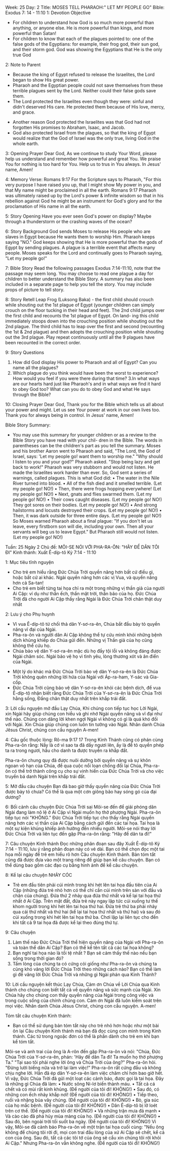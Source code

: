 Week: 25
Day: 2
Title: MOSES TELL PHARAOH:" LET MY PEOPLE GO"
Bible: Exodus 7: 14 - 11:10
1: Devotion Objective
- For children to understand how God is so much more powerful than anything, or anyone else. He is more powerful than kings, and more powerful than Satan!
- For children to know that each of the plagues pointed to: one of the false gods of the Egyptians: for example, their frog god, their sun god, and their storm god. God was showing the Egyptians that He is the only true God

2: Note to Parent
* Because the king of Egypt refused to release the Israelites, the Lord began to show His great power.
* Pharaoh and the Egyptian people could not save themselves from these terrible plagues sent by the Lord. Neither could their false gods save them.
* The Lord protected the Israelites even though they were: sinful and didn't deserved His care. He protected them because of His love, mercy, and grace.
- Another reason God protected the Israelites was that God had not forgotten His promises to Abraham, Isaac, and Jacob.
- God also protected Israel from the plagues, so that the king of Egypt would realize that the God of Israel was the only true, living God in the whole earth.

3: Opening Prayer
Dear God, As we continue to study Your Word, please help us understand and remember how powerful and great You. We praise You for nothing is too hard for You. Help us to trus in You always. In Jesus' name, Amen!

4: Memory Verse:
Romans 9:17 For the Scripture says to Pharaoh, "For this very purpose I have raised you up, that I might show My power in you, and that My name might be proclaimed in all the earth. Romans 9:17
Pharaoh was ultimately raised up by the Lord's power & infinite wisdom so that in his rebellion against God he might be an instrument for God's glory and for the proclamation of His name in all the earth.

5: Story Opening
Have you ever seen God's power on display? Maybe through a thunderstorm or the crashing waves of the ocean?

6: Story Background
God sends Moses to release His people who are slaves in Egypt because He wants them to worship Him. Pharaoh keeps saying "NO." God keeps showing that He is more powerful than the gods of Egypt by sending plagues. A plague is a terrible event that affects many people. Moses speaks for the Lord and continually goes to Pharaoh saying, "Let my people go!"


7: Bible Story
Read the following passages Exodus 7:14-11:10, note that the passage may seem long. You may choose to read one plague a day for children to better understand the Bible Story. A summary has also been included in a separate page to help you tell the story. You may include props of picture to tell story.

8: Story Retell
Leap Frog (Luksong Baka) - the first child should crouch while shouting out the 1st plague of Egypt (younger children can simply crouch on the floor tucking in their head and feet). The 2nd child jumps over the first child and recounts the 1st plague of Egypt. On land- ing this child immediately stoops down into the crouching position while shouting out the 2nd plague. The third child has to leap over the first and second (recounting the 1st & 2nd plague) and then adopts the crouching position while shouting out the 3rd plague. Play repeat continuously until all the 9 plagues have been recounted in the correct order.

9: Story Questions
1. How did God display His power to Pharaoh and all of Egypt? Can you name all the plagues?
2. Which plague do you think would have been the worst to experience? How would you feel if you were there during that time?
3.In what ways are our hearts hard just like Pharaoh's and in what ways we find it hard to obey God too? What can you do to obey God and what He says through the Bible?

10: Closing Prayer
Dear God, Thank you for the Bible which tells us all about your power and might. Let us see Your power at work in our own lives too. Thank you for always being in control. In Jesus' name, Amen!

Bible Story Summary:
- You may use this summary for younger children or as a review to the Bible Story you have read with your chil- dren in the Bible. The words in parentheses can be the children's part as you tell the summary. Moses and his brother Aaron went to Pharaoh and said, "The Lord, the God of Israel, says: 'Let my people go! want them to worship me."
"Why should I listen to you and your god?" Pharaoh asked. "Stop being lazy and get back to work!" Pharaoh was very stubborn and would not listen. He made the Israelites work harder than ever. So, God sent a series of warnings, called plagues. This is what God did:
• The water in the Nile River turned into blood.
• All of the fish died and it smelled terrible. (Let my people go! NO!)
• Then, there were frogs hopping everywhere! (Let my people go! NO!)
• Next, gnats and flies swarmed them. (Let my people go! NO!)
• Their cows caught diseases. (Let my people go! NO!) They got sores on their bodies. (Let my people go! NO!)
• And strong hailstorms and locusts destroyed their crops. (Let my people go! NO!)
• Then, it was dark outside for three entire days. (Let my people go! NO!)
So Moses warned Pharaoh about a final plague: "If you don't let us leave, every firstborn son will die, including your own. Then all your servants will beg us to leave Egypt." But Pharaoh still would not listen. (Let my people go! NO!)

Tuần: 25
Ngày 2
Chủ đề: MÔI-SE NÓI VỚI PHA-RA-ÔN: "HÃY ĐỂ DÂN TÔI ĐI"
Kinh thánh: Xuất Ê-díp-tô Ký 7:14 - 11:10

1: Mục tiêu tĩnh nguyện
- Cho trẻ em hiểu rằng Đức Chúa Trời quyền năng hơn bất cứ điều gì, hoặc bất cứ ai khác. Ngài quyền năng hơn các vị Vua, và quyền năng hơn cả Sa-tan!
- Cho trẻ em biết từng tai họa chỉ ra một trong những vị thần giả của người Ai Cập: ví dụ như thần ếch, thần mặt trời, thần bão của họ. Đức Chúa Trời đã cho người Ai Cập thấy rằng Ngài là Đức Chúa Trời chân thật duy nhất

2: Lưu ý cho Phụ huynh
* Vì vua Ê-díp-tô từ chối thả dân Y-sơ-ra-ên, Chúa bắt đầu bày tỏ quyền năng vĩ đại của Ngài.
* Pha-ra-ôn và người dân Ai Cập không thể tự cứu mình khỏi những bệnh dịch khủng khiếp do Chúa gửi đến. Những vị Thần giả của họ cũng không thể cứu họ.
* Chúa bảo vệ dân Y-sơ-ra-ên mặc dù họ đầy tội lỗi và không đáng được Ngài chăm sóc. Ngài bảo vệ họ vì tình yêu, lòng thương xót và ân điển của Ngài.
- Một lý do khác mà Đức Chúa Trời bảo vệ dân Y-sơ-ra-ên là Đức Chúa Trời không quên những lời hứa của Ngài với Áp-ra-ham, Y-sác và Gia-cốp.
- Đức Chúa Trời cũng bảo vệ dân Y-sơ-ra-ên khỏi các bệnh dịch, để vua Ê-díp-tô nhận biết rằng Đức Chúa Trời của Y-sơ-ra-ên là Đức Chúa Trời hằng sống, Đấng chân thật duy nhất trên khắp trái đất.

3: Lời cầu nguyện mở đầu
Lạy Chúa, Khi chúng con tiếp tục học Lời Ngài, xin Ngài hãy giúp chúng con hiểu và ghi nhớ Ngài quyền năng và vĩ đại như thế nào. Chúng con dâng lời khen ngợi Ngài vì không có gì là quá khó đối với Ngài. Xin Chúa giúp chúng con luôn tin tưởng vào Ngài. Nhân danh Chúa Jêsus Christ, chúng con cầu nguyện A-men!

4: Câu gốc thuộc lòng:
Rô-ma 9:17
17 Trong Kinh Thánh cũng có phán cùng Pha-ra-ôn rằng: Nầy là cớ vì sao ta đã dấy ngươi lên, ấy là để tỏ quyền phép ta ra trong ngươi, hầu cho danh ta được truyền ra khắp đất.

Pha-ra-ôn chung quy đã được nuôi dưỡng bởi quyền năng và sự khôn ngoan vô hạn của Chúa, để qua cuộc nổi loạn chống đối lại Chúa, Pha-ra-ôn có thể trở thành công cụ cho sự vinh hiển của Đức Chúa Trời và cho việc truyền bá danh Ngài trên khắp trái đất.


5: Mở đầu câu chuyện
Bạn đã bao giờ thấy quyền năng của Đức Chúa Trời được bày tỏ chưa?
Có thể là qua một cơn giông bão hay sóng gó của đại dương?

6: Bối cảnh câu chuyện
Đức Chúa Trời sai Môi-se đến để giải phóng dân Ngài đang làm nô lệ ở Ai Cập vì Ngài muốn họ thờ phượng Ngài. Pha-ra-ôn tiếp tục nói "KHÔNG." Đức Chúa Trời tiếp tục cho thấy rằng Ngài quyền năng hơn các vị thần của Ai Cập bằng cách gửi đến các tai họa. Tai họa là một sự kiện khủng khiếp ảnh hưởng đến nhiều người. Môi-se nói thay lời Đức Chúa Trời và liên tục đến gặp Pha-ra-ôn rằng: "Hãy để dân ta đi!"


7: Câu chuyện Kinh thánh
Đọc những phân đoạn sau đây Xuất Ê-díp-tô Ký 7:14 - 11:10, lưu ý rằng phân đoạn này có vẻ dài. Bạn có thể chọn đọc một tai họa mỗi ngày để trẻ em hiểu rõ hơn Câu chuyện Kinh thánh. Bản tóm tắt cũng đã được đưa vào một trang riêng để giúp bạn kể câu chuyện. Bạn có thể dùng bao gồm các đạo cụ bằng hình ảnh để kể câu chuyện.

8: Kể lại câu chuyện
NHẢY CÓC
- Trẻ em đầu tiên phải cúi mình trong khi hét lên tai họa đầu tiên của Ai Cập (những đứa trẻ nhỏ hơn có thể chỉ cần cúi mình trên sàn với đầu và chân của chúng). Đứa thứ 2 nhảy qua đứa thứ nhất và kể lại tai họa thứ nhất ở Ai Cập. Trên mặt đất, đứa trẻ này ngay lập tức cúi xuống tư thế khom người trong khi hét lên tai họa thứ hai. Đứa trẻ thứ ba phải nhảy qua cái thứ nhất và thứ hai (kể lại tai họa thứ nhất và thứ hai) và sau đó cúi xuống trong khi hét lên tai họa thứ ba. Chơi lặp lại liên tục cho đến khi tất cả 9 tai họa đã được kể lại theo đúng thứ tự.

9: Câu chuyện
1. Làm thế nào Đức Chúa Trời thể hiện quyền năng của Ngài với Pha-ra-ôn và toàn thể dân Ai Cập? Bạn có thể kể tên tất cả các tai họa không?
2. Bạn nghĩ tai họa nào là tồi tệ nhất ? Bạn sẽ cảm thấy thế nào nếu bạn sống trong thời gian đó?
3. Tấm lòng của chúng ta có cứng cỏi giống như Pha-ra-ôn và chúng ta cũng khó vâng lời Đức Chúa Trời theo những cách nào? Bạn có thể làm gì để vâng lời Đức Chúa Trời và những gì Ngài phán qua Kinh Thánh?

10: Lời cầu nguyện kết thúc
Lạy Chúa, Cảm ơn Chúa về Lời Chúa qua Kinh thánh cho chúng con biết tất cả về quyền năng và sức mạnh của Ngài. Xin Chúa hãy cho chúng con thấy quyền năng của Ngài trong công việc và trong cuộc sống của chính chúng con. Cảm ơn Ngài đã luôn kiểm soát trên mọi việc. Nhân danh Chúa Jêsus Christ, chúng con cầu nguyện. A-men!

Tóm tắt câu chuyện Kinh thánh:
- Bạn có thể sử dụng bản tóm tắt này cho trẻ nhỏ hơn hoặc như một bài ôn lại Câu chuyện Kinh thánh mà bạn đã đọc cùng con mình trong Kinh thánh. Các từ trong ngoặc đơn có thể là phần dành cho trẻ em khi bạn kể tóm tắt.

Môi-se và anh trai của ông là A-rôn đến gặp Pha-ra-ôn và nói: "Chúa, Đức Chúa Trời của Y-sơ-ra-ên, phán: 'Hãy để dân Ta đi! Ta muốn họ thờ phượng Ta."
"Tại sao tôi phải nghe lời ông và Chúa Trời của ông?" Pha-ra-ôn hỏi. "Đừng lười biếng nữa và trở lại làm việc!" Pha-ra-ôn rất cứng đầu và không chịu nghe lời. Hắn đã ép dân Y-sơ-ra-ên làm việc chăm chỉ hơn bao giờ hết. Vì vậy, Đức Chúa Trời đã gửi một loạt các cảnh báo, được gọi là tai họa. Đây là những gì Chúa đã làm:
• Nước sông Ni-lơ biến thành máu.
• Tất cả cá chết và có mùi rất kinh khủng.
(Để người của tôi đi! KHÔNG!)
• Sau đó, có những con ếch nhảy khắp nơi!
(Để người của tôi đi! KHÔNG!)
• Tiếp theo, ruồi và nhặng bủa vây chúng.
(Để người của tôi đi! KHÔNG!)
• Bò, gia súc của họ mắc bệnh.
(Để người của tôi đi! KHÔNG!)
• Dân Ê-díp-tô bị lở loét trên cơ thể.
(Để người của tôi đi! KHÔNG!)
• Và những trận mưa đá mạnh
• Và cào cào đã phá hủy mùa màng của họ.
(Để người của tôi đi! KHÔNG!)
• Sau đó, bên ngoài trời tối suốt ba ngày.
(Để người của tôi đi! KHÔNG!)
Vì vậy, Môi-se đã cảnh báo Pha-ra-ôn về một trận tai họa cuối cùng: "Nếu ông không để chúng tôi rời đi, mọi con trai đầu lòng của xứ Ai Cập sẽ chết, kể cả con của ông. Sau đó, tất cả các tôi tớ của ông sẽ cầu xin chúng tôi rời khỏi Ai Cập." Nhưng Pha-ra-ôn vẫn không nghe.
(Để người của tôi đi! KHÔNG!)